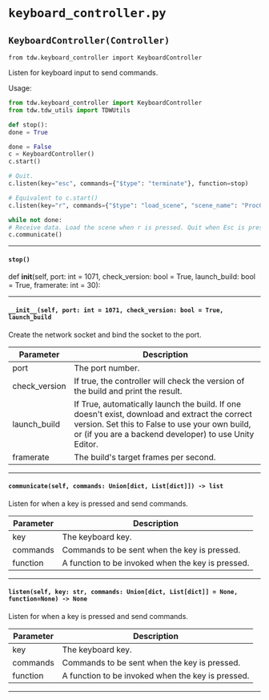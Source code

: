 # `keyboard_controller.py`

## `KeyboardController(Controller)`

`from tdw.keyboard_controller import KeyboardController`

Listen for keyboard input to send commands.

Usage:

```python
from tdw.keyboard_controller import KeyboardController
from tdw.tdw_utils import TDWUtils

def stop():
done = True

done = False
c = KeyboardController()
c.start()

# Quit.
c.listen(key="esc", commands={"$type": "terminate"}, function=stop)

# Equivalent to c.start()
c.listen(key="r", commands={"$type": "load_scene", "scene_name": "ProcGenScene"}, function=None)

while not done:
# Receive data. Load the scene when r is pressed. Quit when Esc is pressed.
c.communicate()
```

***

#### `stop()`

def __init__(self, port: int = 1071, check_version: bool = True, launch_build: bool = True,
framerate: int = 30):

***

#### `__init__(self, port: int = 1071, check_version: bool = True, launch_build`

Create the network socket and bind the socket to the port.

| Parameter | Description |
| --- | --- |
| port | The port number. |
| check_version | If true, the controller will check the version of the build and print the result. |
| launch_build | If True, automatically launch the build. If one doesn't exist, download and extract the correct version. Set this to False to use your own build, or (if you are a backend developer) to use Unity Editor. |
| framerate | The build's target frames per second. |

***

#### `communicate(self, commands: Union[dict, List[dict]]) -> list`

Listen for when a key is pressed and send commands.

| Parameter | Description |
| --- | --- |
| key | The keyboard key. |
| commands | Commands to be sent when the key is pressed. |
| function | A function to be invoked when the key is pressed. |

***

#### `listen(self, key: str, commands: Union[dict, List[dict]] = None, function=None) -> None`

Listen for when a key is pressed and send commands.

| Parameter | Description |
| --- | --- |
| key | The keyboard key. |
| commands | Commands to be sent when the key is pressed. |
| function | A function to be invoked when the key is pressed. |

***

